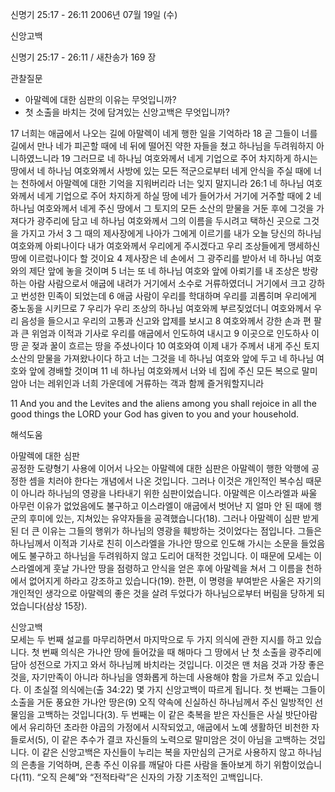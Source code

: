 신명기 25:17 - 26:11 
2006년 07월 19일 (수)

신앙고백



신명기 25:17 - 26:11 / 새찬송가 169 장


관찰질문
- 아말렉에 대한 심판의 이유는 무엇입니까? 
- 첫 소출을 바치는 것에 담겨있는 신앙고백은 무엇입니까? 

17 너희는 애굽에서 나오는 길에 아말렉이 네게 행한 일을 기억하라 18 곧 그들이 너를 길에서 만나 네가 피곤할 때에 네 뒤에 떨어진 약한 자들을 쳤고 하나님을 두려워하지 아니하였느니라 19 그러므로 네 하나님 여호와께서 네게 기업으로 주어 차지하게 하시는 땅에서 네 하나님 여호와께서 사방에 있는 모든 적군으로부터 네게 안식을 주실 때에 너는 천하에서 아말렉에 대한 기억을 지워버리라 너는 잊지 말지니라 26:1 네 하나님 여호와께서 네게 기업으로 주어 차지하게 하실 땅에 네가 들어가서 거기에 거주할 때에 2  네 하나님 여호와께서 네게 주신 땅에서 그 토지의 모든 소산의 맏물을 거둔 후에 그것을 가져다가 광주리에 담고 네 하나님 여호와께서 그의 이름을 두시려고 택하신 곳으로 그것을 가지고 가서 3 그 때의 제사장에게 나아가 그에게 이르기를 내가 오늘 당신의 하나님 여호와께 아뢰나이다 내가 여호와께서 우리에게 주시겠다고 우리 조상들에게 맹세하신 땅에 이르렀나이다 할 것이요 4 제사장은 네 손에서 그 광주리를 받아서 네 하나님 여호와의 제단 앞에 놓을 것이며 5 너는 또 네 하나님 여호와 앞에 아뢰기를 내 조상은 방랑하는 아람 사람으로서 애굽에 내려가 거기에서 소수로 거류하였더니 거기에서 크고 강하고 번성한 민족이 되었는데 6 애굽 사람이 우리를 학대하며 우리를 괴롭히며 우리에게 중노동을 시키므로 7 우리가 우리 조상의 하나님 여호와께 부르짖었더니 여호와께서 우리 음성을 들으시고 우리의 고통과 신고와 압제를 보시고 8 여호와께서 강한 손과 편 팔과 큰 위엄과 이적과 기사로 우리를 애굽에서 인도하여 내시고 9 이곳으로 인도하사 이 땅 곧 젖과 꿀이 흐르는 땅을 주셨나이다 10 여호와여 이제 내가 주께서 내게 주신 토지 소산의 맏물을 가져왔나이다 하고 너는 그것을 네 하나님 여호와 앞에 두고 네 하나님 여호와 앞에 경배할 것이며 11  네 하나님 여호와께서 너와 네 집에 주신 모든 복으로 말미암아 너는 레위인과 너희 가운데에 거류하는 객과 함께 즐거워할지니라

11  And you and the Levites and the aliens among you shall rejoice in all the good things the LORD your God has given to you and your household.

해석도움





아말렉에 대한 심판  
공정한 도량형기 사용에 이어서 나오는 아말렉에 대한 심판은 아말렉이 행한 악행에 공정한 셈을 치러야 한다는 개념에서 나온 것입니다. 그러나 이것은 개인적인 복수심 때문이 아니라 하나님의 영광을 나타내기 위한 심판이었습니다. 아말렉은 이스라엘과 싸울 아무런 이유가 없었음에도 불구하고 이스라엘이 애굽에서 벗어난 지 얼마 안 된 때에 행군의 후미에 있는, 지쳐있는 유약자들을 공격했습니다(18). 그러나 아말렉이 심판 받게 된 더 큰 이유는 그들의 행위가 하나님의 영광을 훼방하는 것이었다는 점입니다. 그들은 하나님께서 이적과 기사로 친히 이스라엘을 가나안 땅으로 인도해 가시는 소문을 들었음에도 불구하고 하나님을 두려워하지 않고 도리어 대적한 것입니다. 이 때문에 모세는 이스라엘에게 훗날 가나안 땅을 점령하고 안식을 얻은 후에 아말렉을 쳐서 그 이름을 천하에서 없어지게 하라고 강조하고 있습니다(19). 한편, 이 명령을 부여받은 사울은 자기의 개인적인 생각으로 아말렉의 좋은 것을 살려 두었다가 하나님으로부터 버림을 당하게 되었습니다(삼상 15장). 

신앙고백  
모세는 두 번째 설교를 마무리하면서 마지막으로 두 가지 의식에 관한 지시를 하고 있습니다. 첫 번째 의식은 가나안 땅에 들어갔을 때 해마다 그 땅에서 난 첫 소출을 광주리에 담아 성전으로 가지고 와서 하나님께 바치라는 것입니다. 이것은 맨 처음 것과 가장 좋은 것을, 자기만족이 아니라 하나님을 영화롭게 하는데 사용해야 함을 가르쳐 주고 있습니다. 이 초실절 의식에는(출 34:22) 몇 가지 신앙고백이 따르게 됩니다. 첫 번째는 그들이 소출을 거둔 풍요한 가나안 땅은(9) 오직 약속에 신실하신 하나님께서 주신 일방적인 선물임을 고백하는 것입니다(3). 두 번째는 이 같은 축복을 받은 자신들은 사실 밧단아람에서 유리하던 초라한 야곱의 가정에서 시작되었고, 애굽에서 노예 생활하던 비천한 자들로서(5), 이 같은 추수가 결코 자신들의 노력으로 말미암은 것이 아님을 고백하는 것입니다. 이 같은 신앙고백은 자신들이 누리는 복을 자만심의 근거로 사용하지 않고 하나님의 은총을 기억하며, 은총 주신 이유를 깨달아 다른 사람을 돌아보게 하기 위함이었습니다(11). “오직 은혜”와 “전적타락”은 신자의 가장 기초적인 고백입니다.